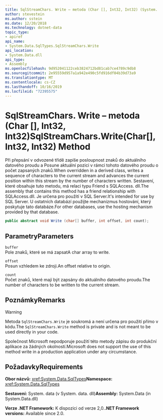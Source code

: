 ```yaml
---
title: SqlStreamChars. Write – metoda (Char [], Int32, Int32) (System. data. SqlTypes)
author: stevestein
ms.author: sstein
ms.date: 12/20/2018
ms.technology: dotnet-data
topic_type:
- apiref
api_name:
- System.Data.SqlTypes.SqlStreamChars.Write
api_location:
- System.Data.dll
api_type:
- Assembly
ms.openlocfilehash: 9d952041122ceb3824712bd81cab7ce4789c9db8
ms.sourcegitcommit: 2e95559d957a1a942e490c5fd916df04b39d73a9
ms.translationtype: MT
ms.contentlocale: cs-CZ
ms.lasthandoff: 10/16/2019
ms.locfileid: "72395575"
---
```

# <a name="sqlstreamcharswritechar-int32-int32-method"></a><span data-ttu-id="85715-102">SqlStreamChars. Write – metoda (Char [], Int32, Int32)</span><span class="sxs-lookup"><span data-stu-id="85715-102">SqlStreamChars.Write(Char[], Int32, Int32) Method</span></span>

<span data-ttu-id="85715-103">Při přepsání v odvozené třídě zapíše posloupnost znaků do aktuálního datového proudu a Posune aktuální pozici v rámci tohoto datového proudu o počet zapsaných znaků.</span><span class="sxs-lookup"><span data-stu-id="85715-103">When overridden in a derived class, writes a sequence of characters to the current stream and advances the current position within this stream by the number of characters written.</span></span> <span data-ttu-id="85715-104">Sestavení, které obsahuje tuto metodu, má relaci typu Friend s SQLAccess. dll.</span><span class="sxs-lookup"><span data-stu-id="85715-104">The assembly that contains this method has a friend relationship with SQLAccess.dll.</span></span> <span data-ttu-id="85715-105">Je určena pro použití v SQL Server.</span><span class="sxs-lookup"><span data-stu-id="85715-105">It's intended for use by SQL Server.</span></span> <span data-ttu-id="85715-106">U ostatních databází použijte mechanizmus hostování, který poskytuje tato databáze.</span><span class="sxs-lookup"><span data-stu-id="85715-106">For other databases, use the hosting mechanism provided by that database.</span></span>

```csharp
public abstract void Write (char[] buffer, int offset, int count);
```

## <a name="parameters"></a><span data-ttu-id="85715-107">Parametry</span><span class="sxs-lookup"><span data-stu-id="85715-107">Parameters</span></span>

`buffer`  
<span data-ttu-id="85715-108">Pole znaků, které se má zapsat</span><span class="sxs-lookup"><span data-stu-id="85715-108">A char array to write.</span></span>

`offset`  
<span data-ttu-id="85715-109">Posun vzhledem ke zdroji.</span><span class="sxs-lookup"><span data-stu-id="85715-109">An offset relative to origin.</span></span>

`count`  
<span data-ttu-id="85715-110">Počet znaků, které mají být zapsány do aktuálního datového proudu.</span><span class="sxs-lookup"><span data-stu-id="85715-110">The number of characters to be written to the current stream.</span></span>

## <a name="remarks"></a><span data-ttu-id="85715-111">Poznámky</span><span class="sxs-lookup"><span data-stu-id="85715-111">Remarks</span></span>

> [!WARNING]
> <span data-ttu-id="85715-112">Metoda `SqlStreamChars.Write` je soukromá a není určena pro použití přímo v kódu.</span><span class="sxs-lookup"><span data-stu-id="85715-112">The `SqlStreamChars.Write` method is private and is not meant to be used directly in your code.</span></span>
>
> <span data-ttu-id="85715-113">Společnost Microsoft nepodporuje použití této metody zápisu do produkční aplikace za žádných okolností.</span><span class="sxs-lookup"><span data-stu-id="85715-113">Microsoft does not support the use of this method write in a production application under any circumstance.</span></span>

## <a name="requirements"></a><span data-ttu-id="85715-114">Požadavky</span><span class="sxs-lookup"><span data-stu-id="85715-114">Requirements</span></span>

<span data-ttu-id="85715-115">**Obor názvů:** <xref:System.Data.SqlTypes></span><span class="sxs-lookup"><span data-stu-id="85715-115">**Namespace:** <xref:System.Data.SqlTypes></span></span>

<span data-ttu-id="85715-116">**Sestavení:** System. data (v System. data. dll)</span><span class="sxs-lookup"><span data-stu-id="85715-116">**Assembly:** System.Data (in System.Data.dll)</span></span>

<span data-ttu-id="85715-117">**Verze .NET Framework:** K dispozici od verze 2,0.</span><span class="sxs-lookup"><span data-stu-id="85715-117">**.NET Framework versions:** Available since 2.0.</span></span>
